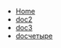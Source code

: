 <!-- Generated automatically by prepare-docsify.sh -->
* [Home](README.md)
* [doc2](doc2.md)
* [doc3](doc3.md)
* [docчетыре](docчетыре.md)
